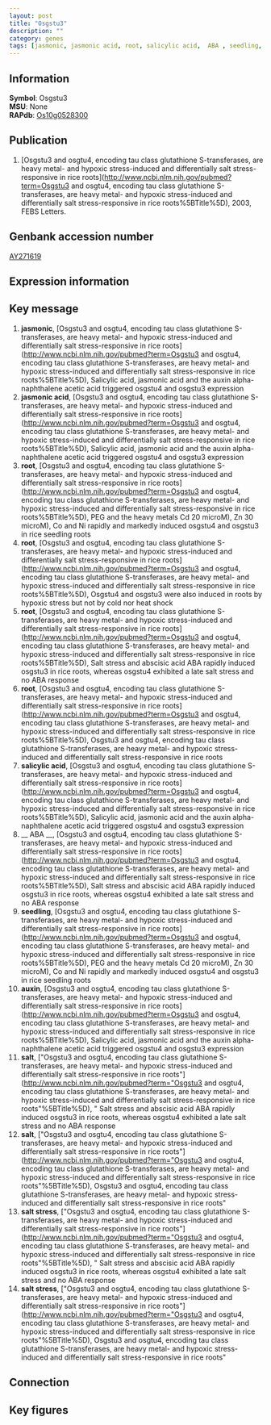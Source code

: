 ```yaml
---
layout: post
title: "Osgstu3"
description: ""
category: genes
tags: [jasmonic, jasmonic acid, root, salicylic acid,  ABA , seedling, auxin, salt, salt stress, Gene]
---
```


## Information
__Symbol__: Osgstu3  
__MSU__: None  
__RAPdb__: [Os10g0528300](http://rapdb.dna.affrc.go.jp/viewer/gbrowse_details/irgsp1?name=Os10g0528300)  

## Publication
1. [Osgstu3 and osgtu4, encoding tau class glutathione S-transferases, are heavy metal- and hypoxic stress-induced and differentially salt stress-responsive in rice roots](http://www.ncbi.nlm.nih.gov/pubmed?term=Osgstu3 and osgtu4, encoding tau class glutathione S-transferases, are heavy metal- and hypoxic stress-induced and differentially salt stress-responsive in rice roots%5BTitle%5D), 2003, FEBS Letters.

## Genbank accession number
[AY271619](http://www.ncbi.nlm.nih.gov/nuccore/AY271619)  

## Expression information

## Key message
1. __jasmonic__, [Osgstu3 and osgtu4, encoding tau class glutathione S-transferases, are heavy metal- and hypoxic stress-induced and differentially salt stress-responsive in rice roots](http://www.ncbi.nlm.nih.gov/pubmed?term=Osgstu3 and osgtu4, encoding tau class glutathione S-transferases, are heavy metal- and hypoxic stress-induced and differentially salt stress-responsive in rice roots%5BTitle%5D),  Salicylic acid, jasmonic acid and the auxin alpha-naphthalene acetic acid triggered osgstu4 and osgstu3 expression
2. __jasmonic acid__, [Osgstu3 and osgtu4, encoding tau class glutathione S-transferases, are heavy metal- and hypoxic stress-induced and differentially salt stress-responsive in rice roots](http://www.ncbi.nlm.nih.gov/pubmed?term=Osgstu3 and osgtu4, encoding tau class glutathione S-transferases, are heavy metal- and hypoxic stress-induced and differentially salt stress-responsive in rice roots%5BTitle%5D),  Salicylic acid, jasmonic acid and the auxin alpha-naphthalene acetic acid triggered osgstu4 and osgstu3 expression
3. __root__, [Osgstu3 and osgtu4, encoding tau class glutathione S-transferases, are heavy metal- and hypoxic stress-induced and differentially salt stress-responsive in rice roots](http://www.ncbi.nlm.nih.gov/pubmed?term=Osgstu3 and osgtu4, encoding tau class glutathione S-transferases, are heavy metal- and hypoxic stress-induced and differentially salt stress-responsive in rice roots%5BTitle%5D),  PEG and the heavy metals Cd 20 microM), Zn 30 microM), Co and Ni rapidly and markedly induced osgstu4 and osgstu3 in rice seedling roots
4. __root__, [Osgstu3 and osgtu4, encoding tau class glutathione S-transferases, are heavy metal- and hypoxic stress-induced and differentially salt stress-responsive in rice roots](http://www.ncbi.nlm.nih.gov/pubmed?term=Osgstu3 and osgtu4, encoding tau class glutathione S-transferases, are heavy metal- and hypoxic stress-induced and differentially salt stress-responsive in rice roots%5BTitle%5D),  Osgstu4 and osgstu3 were also induced in roots by hypoxic stress but not by cold nor heat shock
5. __root__, [Osgstu3 and osgtu4, encoding tau class glutathione S-transferases, are heavy metal- and hypoxic stress-induced and differentially salt stress-responsive in rice roots](http://www.ncbi.nlm.nih.gov/pubmed?term=Osgstu3 and osgtu4, encoding tau class glutathione S-transferases, are heavy metal- and hypoxic stress-induced and differentially salt stress-responsive in rice roots%5BTitle%5D),  Salt stress and abscisic acid ABA rapidly induced osgstu3 in rice roots, whereas osgstu4 exhibited a late salt stress and no ABA response
6. __root__, [Osgstu3 and osgtu4, encoding tau class glutathione S-transferases, are heavy metal- and hypoxic stress-induced and differentially salt stress-responsive in rice roots](http://www.ncbi.nlm.nih.gov/pubmed?term=Osgstu3 and osgtu4, encoding tau class glutathione S-transferases, are heavy metal- and hypoxic stress-induced and differentially salt stress-responsive in rice roots%5BTitle%5D), Osgstu3 and osgtu4, encoding tau class glutathione S-transferases, are heavy metal- and hypoxic stress-induced and differentially salt stress-responsive in rice roots
7. __salicylic acid__, [Osgstu3 and osgtu4, encoding tau class glutathione S-transferases, are heavy metal- and hypoxic stress-induced and differentially salt stress-responsive in rice roots](http://www.ncbi.nlm.nih.gov/pubmed?term=Osgstu3 and osgtu4, encoding tau class glutathione S-transferases, are heavy metal- and hypoxic stress-induced and differentially salt stress-responsive in rice roots%5BTitle%5D),  Salicylic acid, jasmonic acid and the auxin alpha-naphthalene acetic acid triggered osgstu4 and osgstu3 expression
8. __ ABA __, [Osgstu3 and osgtu4, encoding tau class glutathione S-transferases, are heavy metal- and hypoxic stress-induced and differentially salt stress-responsive in rice roots](http://www.ncbi.nlm.nih.gov/pubmed?term=Osgstu3 and osgtu4, encoding tau class glutathione S-transferases, are heavy metal- and hypoxic stress-induced and differentially salt stress-responsive in rice roots%5BTitle%5D),  Salt stress and abscisic acid ABA rapidly induced osgstu3 in rice roots, whereas osgstu4 exhibited a late salt stress and no ABA response
9. __seedling__, [Osgstu3 and osgtu4, encoding tau class glutathione S-transferases, are heavy metal- and hypoxic stress-induced and differentially salt stress-responsive in rice roots](http://www.ncbi.nlm.nih.gov/pubmed?term=Osgstu3 and osgtu4, encoding tau class glutathione S-transferases, are heavy metal- and hypoxic stress-induced and differentially salt stress-responsive in rice roots%5BTitle%5D),  PEG and the heavy metals Cd 20 microM), Zn 30 microM), Co and Ni rapidly and markedly induced osgstu4 and osgstu3 in rice seedling roots
10. __auxin__, [Osgstu3 and osgtu4, encoding tau class glutathione S-transferases, are heavy metal- and hypoxic stress-induced and differentially salt stress-responsive in rice roots](http://www.ncbi.nlm.nih.gov/pubmed?term=Osgstu3 and osgtu4, encoding tau class glutathione S-transferases, are heavy metal- and hypoxic stress-induced and differentially salt stress-responsive in rice roots%5BTitle%5D),  Salicylic acid, jasmonic acid and the auxin alpha-naphthalene acetic acid triggered osgstu4 and osgstu3 expression
11. __salt__, ["Osgstu3 and osgtu4, encoding tau class glutathione S-transferases, are heavy metal- and hypoxic stress-induced and differentially salt stress-responsive in rice roots"](http://www.ncbi.nlm.nih.gov/pubmed?term="Osgstu3 and osgtu4, encoding tau class glutathione S-transferases, are heavy metal- and hypoxic stress-induced and differentially salt stress-responsive in rice roots"%5BTitle%5D), " Salt stress and abscisic acid ABA rapidly induced osgstu3 in rice roots, whereas osgstu4 exhibited a late salt stress and no ABA response
12. __salt__, ["Osgstu3 and osgtu4, encoding tau class glutathione S-transferases, are heavy metal- and hypoxic stress-induced and differentially salt stress-responsive in rice roots"](http://www.ncbi.nlm.nih.gov/pubmed?term="Osgstu3 and osgtu4, encoding tau class glutathione S-transferases, are heavy metal- and hypoxic stress-induced and differentially salt stress-responsive in rice roots"%5BTitle%5D), Osgstu3 and osgtu4, encoding tau class glutathione S-transferases, are heavy metal- and hypoxic stress-induced and differentially salt stress-responsive in rice roots"
13. __salt stress__, ["Osgstu3 and osgtu4, encoding tau class glutathione S-transferases, are heavy metal- and hypoxic stress-induced and differentially salt stress-responsive in rice roots"](http://www.ncbi.nlm.nih.gov/pubmed?term="Osgstu3 and osgtu4, encoding tau class glutathione S-transferases, are heavy metal- and hypoxic stress-induced and differentially salt stress-responsive in rice roots"%5BTitle%5D), " Salt stress and abscisic acid ABA rapidly induced osgstu3 in rice roots, whereas osgstu4 exhibited a late salt stress and no ABA response
14. __salt stress__, ["Osgstu3 and osgtu4, encoding tau class glutathione S-transferases, are heavy metal- and hypoxic stress-induced and differentially salt stress-responsive in rice roots"](http://www.ncbi.nlm.nih.gov/pubmed?term="Osgstu3 and osgtu4, encoding tau class glutathione S-transferases, are heavy metal- and hypoxic stress-induced and differentially salt stress-responsive in rice roots"%5BTitle%5D), Osgstu3 and osgtu4, encoding tau class glutathione S-transferases, are heavy metal- and hypoxic stress-induced and differentially salt stress-responsive in rice roots"

## Connection

## Key figures


